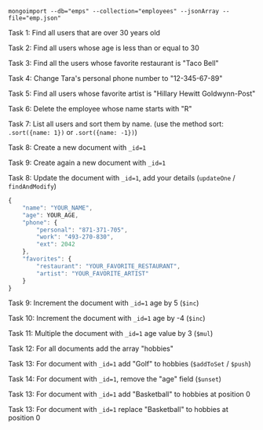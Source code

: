 `mongoimport --db="emps" --collection="employees" --jsonArray --file="emp.json"`

Task 1: Find all users that are over 30 years old

Task 2: Find all users whose age is less than or equal to 30

Task 3: Find all the users whose favorite restaurant is "Taco Bell"

Task 4: Change Tara's personal phone number to "12-345-67-89"

Task 5: Find all users whose favorite artist is "Hillary Hewitt Goldwynn-Post"

Task 6: Delete the employee whose name starts with "R"

Task 7: List all users and sort them by name. (use the method sort: `.sort({name: 1})` or `.sort({name: -1})`)

Task 8: Create a new document with `_id=1`

Task 9: Create again a new document with `_id=1`

Task 8: Update the document with `_id=1`, add your details (`updateOne` / `findAndModify`)
```javascript
{
    "name": "YOUR_NAME",
    "age": YOUR_AGE,
    "phone": {
        "personal": "871-371-705",
        "work": "493-270-830",
        "ext": 2042
    },
    "favorites": {
        "restaurant": "YOUR_FAVORITE_RESTAURANT",
        "artist": "YOUR_FAVORITE_ARTIST"
    }
}
```

Task 9: Increment the document with `_id=1` age by 5 (`$inc`)

Task 10: Increment the document with `_id=1` age by -4 (`$inc`)

Task 11: Multiple the document with `_id=1` age value by 3 (`$mul`)

Task 12: For all documents add the array "hobbies"

Task 13: For document with `_id=1` add "Golf" to hobbies (`$addToSet` / `$push`)

Task 14: For document with `_id=1`, remove the "age" field (`$unset`)

Task 13: For document with `_id=1` add "Basketball" to hobbies at position 0

Task 13: For document with `_id=1` replace "Basketball" to hobbies at position 0
